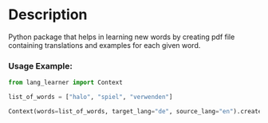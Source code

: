 # Description
Python package that helps in learning new words by creating pdf file containing translations and examples for each given word.

### Usage Example:
```python
from lang_learner import Context

list_of_words = ["halo", "spiel", "verwenden"]

Context(words=list_of_words, target_lang="de", source_lang="en").create_pdf("translations.pdf")
```
